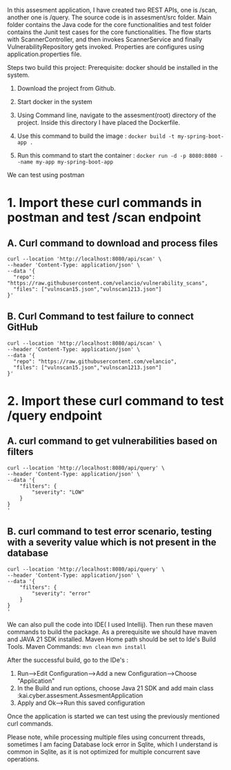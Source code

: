In this assesment application, I have created two REST APIs, one is /scan, another one is /query.
The source code is in assesment/src folder. Main folder contains the Java code for the core functionalities and test folder contains the Junit test cases for the core functionalities.
The flow starts with ScannerController, and then invokes ScannerService and finally VulnerabilityRepository gets invoked. Properties are configures using application.properties file.

Steps two build this project:
Prerequisite: docker should be installed in the system.

1. Download the project from Github.

2. Start docker in the system

3. Using Command line, navigate to the assesment(root) directory of the project. Inside this directory I have placed the Dockerfile.

4. Use this command to build the image : `docker build -t my-spring-boot-app .`

5. Run this command to start the container : `docker run -d -p 8080:8080 --name my-app my-spring-boot-app`

We can test using postman

# 1. Import these curl commands in postman and test /scan endpoint

## A. Curl command to download and process files

```
curl --location 'http://localhost:8080/api/scan' \
--header 'Content-Type: application/json' \
--data '{
  "repo": "https://raw.githubusercontent.com/velancio/vulnerability_scans",
  "files": ["vulnscan15.json","vulnscan1213.json"]
}'
```

##  B. Curl Command to test failure to connect GitHub
```
curl --location 'http://localhost:8080/api/scan' \
--header 'Content-Type: application/json' \
--data '{
  "repo": "https://raw.githubusercontent.com/velancio",
  "files": ["vulnscan15.json","vulnscan1213.json"]
}'
```

# 2. Import these curl command to test /query endpoint

## A. curl command to get vulnerabilities based on filters
```
curl --location 'http://localhost:8080/api/query' \
--header 'Content-Type: application/json' \
--data '{
    "filters": {
        "severity": "LOW"
    }
}
'
```

## B. curl command to test error scenario, testing with a severity value which is not present in the database

```
curl --location 'http://localhost:8080/api/query' \
--header 'Content-Type: application/json' \
--data '{
    "filters": {
        "severity": "error"
    }
}
'
```


We can also pull the code into IDE( I used Intellij). Then run these maven commands to build the package. 
As a prerequisite we should have maven and JAVA 21 SDK installed. Maven Home path should be set to Ide's Build Tools. 
Maven Commands: 
`mvn clean` 
`mvn install` 

After the successful build, go to the IDe's :
 1. Run-->Edit Configuration-->Add a new Configuration-->Choose "Application"
 2. In the Build and run options, choose Java 21 SDK and add main class :kai.cyber.assesment.AssesmentApplication
 3. Apply and Ok-->Run this saved configuration

Once the application is started we can test using the previously mentioned curl commands.


Please note, while processing multiple files using concurrent threads, sometimes I am facing Database lock error in Sqlite, which I understand is common in Sqlite, as it is not
optimized for multiple concurrent save operations.







